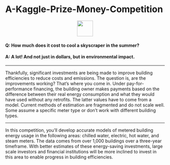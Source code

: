 # A-Kaggle-Prize-Money-Competition
<p align="center">
  <img src="https://www.dataapplab.com/wp-content/uploads/2017/04/kaggle-competition.png" width="50">
</p>

#### Q: How much does it cost to cool a skyscraper in the summer?

#### A: A lot! And not just in dollars, but in environmental impact.

***

Thankfully, significant investments are being made to improve building efficiencies to reduce costs and emissions. The question is, are the improvements working? That’s where you come in. Under pay-for-performance financing, the building owner makes payments based on the difference between their real energy consumption and what they would have used without any retrofits. The latter values have to come from a model. Current methods of estimation are fragmented and do not scale well. Some assume a specific meter type or don’t work with different building types.

***

In this competition, you’ll develop accurate models of metered building energy usage in the following areas: chilled water, electric, hot water, and steam meters. The data comes from over 1,000 buildings over a three-year timeframe. With better estimates of these energy-saving investments, large scale investors and financial institutions will be more inclined to invest in this area to enable progress in building efficiencies.

